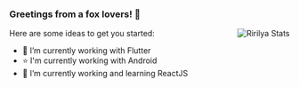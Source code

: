 ### Greetings from a fox lovers! 🦊

<a href="https://github.com/Bestfastfire">
  <img align="right" src="https://github-readme-stats.vercel.app/api?username=ririlya94&count_private=true&show_icons=true&theme=tokyonight" alt="Ririlya Stats" />
</a>

Here are some ideas to get you started:

- 🔭 I’m currently working with Flutter
- ⭐️ I'm currently working with Android
- 🌱 I’m currently working and learning ReactJS

<!--
**ririlya94/ririlya94** is a ✨ _special_ ✨ repository because its `README.md` (this file) appears on your GitHub profile.
[![Top Langs](https://github-readme-stats.vercel.app/api/top-langs/?username=ririlya94)](https://github.com/ririlya94/github-readme-stats)

Here are some ideas to get you started:

- 🔭 I’m currently working on ...
- 🌱 I’m currently learning ...
- 👯 I’m looking to collaborate on ...
- 🤔 I’m looking for help with ...
- 💬 Ask me about ...
- 📫 How to reach me: ...
- 😄 Pronouns: ...
- ⚡ Fun fact: ...
-->
